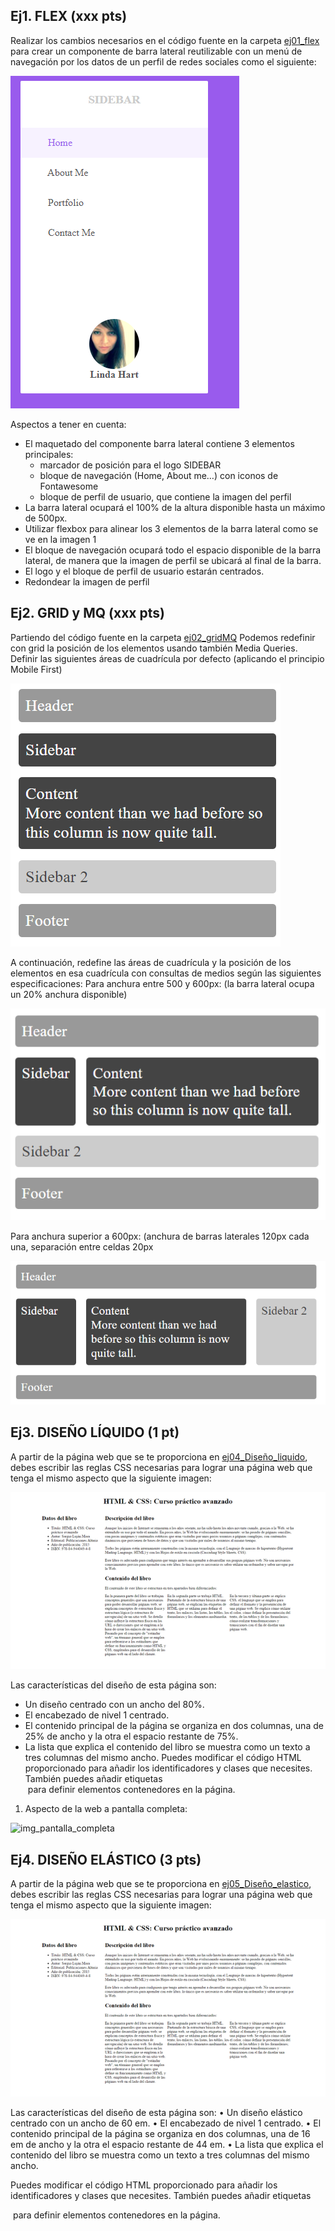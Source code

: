 ﻿
## Ej1. FLEX (**xxx pts**)

Realizar los cambios necesarios en el código fuente en la carpeta [ej01_flex](ej01_flex) para crear un componente de barra lateral reutilizable con un menú de navegación por los datos de un perfil de redes sociales como el siguiente:

![sidebar](../imgs/sidebar.png)

Aspectos a tener en cuenta:
  - El maquetado del componente barra lateral contiene 3 elementos principales:
      - marcador de posición para el logo SIDEBAR
      - bloque de navegación (Home, About me…) con iconos de Fontawesome
      - bloque de perfil de usuario, que contiene la imagen del perfil
  - La barra lateral ocupará el 100% de la altura disponible hasta un máximo de 500px.
  - Utilizar flexbox para alinear los 3 elementos de la barra lateral como se ve en la imagen 1
  - El bloque de navegación ocupará todo el espacio disponible de la barra lateral, de manera que la imagen de perfil se ubicará al final de la barra.
  - El logo y el bloque de perfil de usuario estarán centrados.
  - Redondear la imagen de perfil


## Ej2. GRID y MQ (**xxx pts**)

Partiendo del código fuente en la carpeta [ej02_gridMQ](ej02_gridMQ)
Podemos redefinir con grid la posición de los elementos usando también Media Queries. Definir las siguientes áreas de cuadrícula por defecto (aplicando el principio Mobile First) 

![ej02_MF](../imgs/ej02_MF.png)

A continuación, redefine las áreas de cuadrícula y la posición de los elementos en esa cuadrícula con consultas de medios según las siguientes especificaciones:
Para anchura entre 500 y 600px: (la barra lateral ocupa un 20% anchura disponible)


![ej02_inter](../imgs/ej02_inter.png)

Para anchura superior a 600px: (anchura de barras laterales 120px cada una, separación entre celdas 20px

![ej02_DF](../imgs/ej02_DF.png)



## Ej3. DISEÑO LÍQUIDO (**1 pt**)

A partir de la página web que se te proporciona en [ej04_Diseño_liquido](ej04_Diseño_liquido), debes escribir las reglas CSS necesarias para lograr una página web que tenga el mismo aspecto que la siguiente imagen:

![ejerc3](../imgs/ejerc3.png)

Las características del diseño de esta página son:
  - Un diseño centrado con un ancho del 80%.
  - El encabezado de nivel 1 centrado.
  - El contenido principal de la página se organiza en dos columnas, una de 25% de ancho y la otra el espacio restante de 75%.
  - La lista que explica el contenido del libro se muestra como un texto a tres columnas del mismo ancho.
Puedes modificar el código HTML proporcionado para añadir los identificadores y clases que necesites. También puedes añadir etiquetas <div> para definir elementos contenedores en la página.

1) Aspecto de la web a pantalla completa:

![img_pantalla_completa](../imgs/completa.png)





## Ej4. DISEÑO ELÁSTICO (**3 pts**)


A partir de la página web que se te proporciona en [ej05_Diseño_elastico](ej05_Diseño_elastico), debes escribir las reglas CSS necesarias para lograr una página web que tenga el mismo aspecto que la siguiente imagen:

![ejerc4](../imgs/ejerc4.png)

Las características del diseño de esta página son:
    • Un diseño elástico centrado con un ancho de 60 em.
    • El encabezado de nivel 1 centrado.
    • El contenido principal de la página se organiza en dos columnas, una de 16 em de ancho y la otra el espacio restante de 44 em.
    • La lista que explica el contenido del libro se muestra como un texto a tres columnas del mismo ancho.

Puedes modificar el código HTML proporcionado para añadir los identificadores y clases que necesites. También puedes añadir etiquetas <div> para definir elementos contenedores en la página.
